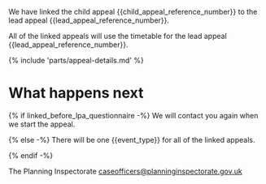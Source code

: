 We have linked the child appeal {{child_appeal_reference_number}} to the lead appeal {{lead_appeal_reference_number}}.

All of the linked appeals will use the timetable for the lead appeal {{lead_appeal_reference_number}}.

{% include 'parts/appeal-details.md' %}

# What happens next

{% if linked_before_lpa_questionnaire -%}
We will contact you again when we start the appeal.

{% else -%}
There will be one {{event_type}} for all of the linked appeals.

{% endif -%}

The Planning Inspectorate
caseofficers@planninginspectorate.gov.uk
